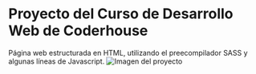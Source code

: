 # Proyecto del Curso de Desarrollo Web de Coderhouse
Página web estructurada en HTML, utilizando el preecompilador SASS y algunas líneas de Javascript.
![Imagen del proyecto](/assets/imag/screenshot.png)
